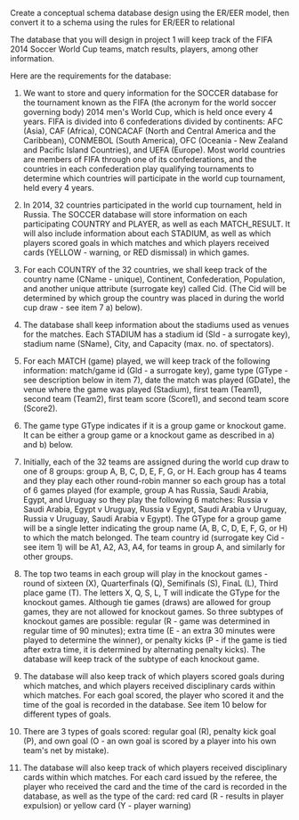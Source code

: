 Create a conceptual schema database design using the ER/EER model, then convert it to a schema using the rules for ER/EER to relational


The database that you will design in project 1 will keep track of the FIFA 2014 Soccer World Cup teams, match results, players, among other information. 


Here are the requirements for the database:


1. We want to store and query information for the SOCCER database for the tournament known as the FIFA (the acronym for the world soccer governing body) 2014
men's World Cup, which is held once every 4 years. FIFA is divided into 6 confederations divided by continents: AFC (Asia), CAF (Africa), CONCACAF (North and
Central America and the Caribbean), CONMEBOL (South America), OFC (Oceania - New Zealand and Pacific Island Countries), and UEFA (Europe). Most world
countries are members of FIFA through one of its confederations, and the countries in each confederation play qualifying tournaments to determine which
countries will participate in the world cup tournament, held every 4 years.



2. In 2014, 32 countries participated in the world cup tournament, held in Russia. The SOCCER database will store information on each participating COUNTRY and
PLAYER, as well as each MATCH_RESULT. It will also include information about each STADIUM, as well as which players scored goals in which matches and which
players received cards (YELLOW - warning, or RED dismissal) in which games.


3. For each COUNTRY of the 32 countries, we shall keep track of the country name (CName - unique), Continent, Confederation, Population, and another unique
attribute (surrogate key) called Cid. (The Cid will be determined by which group the country was placed in during the world cup draw - see item 7 a) below).



4. The database shall keep information about the stadiums used as venues for the matches. Each STADIUM has a stadium id (SId - a surrogate key), stadium name
(SName), City, and Capacity (max. no. of spectators).


5. For each MATCH (game) played, we will keep track of the following information: match/game id (Gld - a surrogate key), game type (GType - see description below
in item 7), date the match was played (GDate), the venue where the game was played (Stadium), first team (Team1), second team (Team2), first team score (Score1),
and second team score (Score2).


6. The game type GType indicates if it is a group game or knockout game. It can be either a group game or a knockout game as described in a) and b) below.

   
7. Initially, each of the 32 teams are assigned during the world cup draw to one of 8 groups: group A, B, C, D, E, F, G, or H. Each group has 4 teams and they play
each other round-robin manner so each group has a total of 6 games played (for example, group A has Russia, Saudi Arabia, Egypt, and Uruguay so they play the
following 6 matches: Russia v Saudi Arabia, Egypt v Uruguay, Russia v Egypt, Saudi Arabia v Uruguay, Russia v Uruguay, Saudi Arabia v Egypt). The GType for a
group game will be a single letter indicating the group name (A, B, C, D, E, F, G, or H) to which the match belonged. The team country id (surrogate key Cid - see
item 1) will be A1, A2, A3, A4, for teams in group A, and similarly for other groups.


8. The top two teams in each group will play in the knockout games - round of sixteen (X), Quarterfinals (Q), Semifinals (S), FinaL (L), Third place game (T). The letters X,
Q, S, L, T will indicate the GType for the knockout games. Although tie games (draws) are allowed for group games, they are not allowed for knockout games. So
three subtypes of knockout games are possible: regular (R - game was determined in regular time of 90 minutes); extra time (E - an extra 30 minutes were played
to determine the winner), or penalty kicks (P - if the game is tied after extra time, it is determined by alternating penalty kicks). The database will keep track of the
subtype of each knockout game.


9. The database will also keep track of which players scored goals during which matches, and which players received disciplinary cards within which matches. For each
goal scored, the player who scored it and the time of the goal is recorded in the database. See item 10 below for different types of goals.


10. There are 3 types of goals scored: regular goal (R), penalty kick goal (P), and own goal (O - an own goal is scored by a player into his own team's net by mistake).


11. The database will also keep track of which players received disciplinary cards within which matches. For each card issued by the referee, the player who received
the card and the time of the card is recorded in the database, as well as the type of the card: red card (R - results in player expulsion) or yellow card (Y - player
warning)
